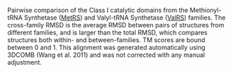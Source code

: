 Pairwise comparison of the Class I catalytic domains from the Methionyl-tRNA Synthetase (<a href='/class1/met'>MetRS</a>) and Valyl-tRNA Synthetase (<a href='/class1/val'>ValRS</a>) families. 
	The cross-family RMSD is the average RMSD between pairs of structures from different families, and is
	 larger than the total RMSD, which compares structures both within- and between-families. TM scores are bound between 0 and 1. 
	 This alignment was generated automatically using 3DCOMB (Wang et al. 2011) and was not corrected with any manual adjustment.
